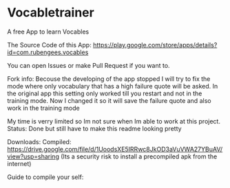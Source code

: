 # Vocabletrainer
A free App to learn Vocables 

The Source Code of this App: https://play.google.com/store/apps/details?id=com.rubengees.vocables

You can open Issues or make Pull Request if you want to. 

Fork info:
Becouse the developing of the app stopped I will try to fix 
the mode where only vocabulary that has a high failure quote will be asked.
In the original app this setting only worked till you restart and not in the training mode.
Now I changed it so it will save the failure quote and also work in the training mode

My time is verry limited so Im not sure when Im able to work at this project.
Status: Done but still have to make this readme looking pretty

Downloads:
Compiled: https://drive.google.com/file/d/1UoodsXE5IRRwc8JkOD3aVuVWA27YBuAV/view?usp=sharing 
(Its a security risk to install a precompiled apk from the internet)

Guide to compile your self:



